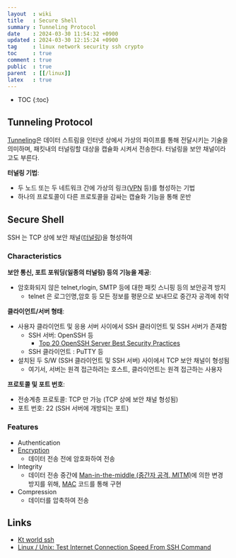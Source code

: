 ```yaml
---
layout  : wiki
title   : Secure Shell
summary : Tunneling Protocol
date    : 2024-03-30 11:54:32 +0900
updated : 2024-03-30 12:15:24 +0900
tag     : linux network security ssh crypto
toc     : true
comment : true
public  : true
parent  : [[/linux]]
latex   : true
---
```

* TOC
{:toc}

## Tunneling Protocol

[Tunneling](http://www.ktword.co.kr/test/view/view.php?m_temp1=1708&id=530)은 데이터 스트림을 인터넷 상에서 가상의 파이프를 통해 전달시키는 기술을 의미하며,
패킷내의 터널링할 대상을 캡슐화 시켜서 전송한다. 터널링을 보안 채널이라고도 부른다.

__터널링 기법__:
- 두 노드 또는 두 네트워크 간에 가상의 링크([VPN](http://www.ktword.co.kr/test/view/view.php?m_temp1=342&id=289) 등)를 형성하는 기법
- 하나의 프로토콜이 다른 프로토콜을 감싸는 캡슐화 기능을 통해 운반

## Secure Shell

SSH 는 TCP 상에 보안 채널([터널링](http://www.ktword.co.kr/test/view/view.php?m_temp1=1708&id=530))을 형성하여

### Characteristics

__보안 통신, 포트 포워딩(일종의 터널링) 등의 기능을 제공__:
- 암호화되지 않은 telnet,rlogin, SMTP 등에 대한 패킷 스니핑 등의 보안공격 방지
  - telnet 은 로그인명,암호 등 모든 정보를 평문으로 보내므로 중간자 공격에 취약

__클라이언트/서버 형태__:
- 사용자 클라이언트 및 응용 서버 사이에서 SSH 클라이언트 및 SSH 서버가 존재함
  - SSH 서버: OpenSSH 등
    - [Top 20 OpenSSH Server Best Security Practices](https://www.cyberciti.biz/tips/linux-unix-bsd-openssh-server-best-practices.html)
  - SSH 클라이언트 : PuTTY 등
- 설치된 두 S/W (SSH 클라이언트 및 SSH 서버) 사이에서 TCP 보안 채널이 형성됨
  - 여기서, 서버는 원격 접근하려는 호스트, 클라이언트는 원격 접근하는 사용자

__프로토콜 및 포트 번호__:
  - 전송계층 프로토콜: TCP 만 가능 (TCP 상에 보안 채널 형성됨)
  - 포트 번호: 22 (SSH 서버에 개방되는 포트)

### Features

- Authentication
- [Encryption](http://www.ktword.co.kr/test/view/view.php?m_temp1=4240&id=532)
  - 데이터 전송 전에 암호화하여 전송
- Integrity
  - 데이터 전송 중간에 [Man-in-the-middle (중간자 공격, MITM)](http://www.ktword.co.kr/test/view/view.php?m_temp1=3551&id=1190)에 의한 변경 방지를 위해, [MAC](https://baekjungho.github.io/wiki/auth/auth-hmac/) 코드를 통해 구현
- Compression
  - 데이터를 압축하여 전송

## Links

- [Kt world ssh](http://www.ktword.co.kr/test/view/view.php?no=2524)
- [Linux / Unix: Test Internet Connection Speed From SSH Command](https://www.cyberciti.biz/faq/linux-unix-test-internet-connection-download-upload-speed/)